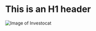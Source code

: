 # This is an H1 header
![Image of Investocat](https://octodex.github.com/images/privateinvestocat.jpg)
